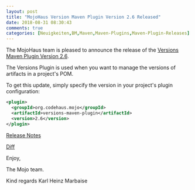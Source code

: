 ```yaml
---
layout: post
title: "MojoHaus Version Maven Plugin Version 2.6 Released"
date: 2018-08-31 08:30:43
comments: true
categories: [Neuigkeiten,BM,Maven,Maven-Plugins,Maven-Plugin-Releases]
---
```

The MojoHaus team is pleased to announce the release of the 
[Versions Maven Plugin Version 2.6](http://www.mojohaus.org/versions-maven-plugin/).

The Versions Plugin is used when you want to manage the versions of artifacts
in a project's POM.

To get this update, simply specify the version in your project's plugin
configuration:

``` xml
<plugin>
  <groupId>org.codehaus.mojo</groupId>
  <artifactId>versions-maven-plugin</artifactId>
  <version>2.6</version>
</plugin>
```

<!-- more -->

[Release Notes](https://github.com/mojohaus/versions-maven-plugin/milestone/4?closed=1)

[Diff](https://github.com/mojohaus/versions-maven-plugin/compare/versions-maven-plugin-2.5...versions-maven-plugin-2.6)

Enjoy,

The Mojo team.

Kind regards
Karl Heinz Marbaise

